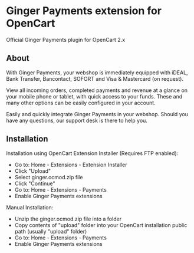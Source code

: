 # Ginger Payments extension for OpenCart
Official Ginger Payments plugin for OpenCart 2.x

## About

With Ginger Payments, your webshop is immediately equipped with iDEAL, Bank Transfer, Bancontact, SOFORT and Visa & Mastercard (on request).

View all incoming orders, completed payments and revenue at a glance on your mobile phone or tablet, with quick access to your funds. These and many other options can be easily configured in your account.

Easily and quickly integrate Ginger Payments in your webshop. Should you have any questions, our support desk is there to help you.

## Installation

Installation using OpenCart Extension Installer (Requires FTP enabled):
- Go to: Home - Extensions - Extension Installer
- Click "Upload"
- Select ginger.ocmod.zip file
- Click "Continue"
- Go to: Home - Extensions - Payments
- Enable Ginger Payments extensions

Manual Installation:
- Unzip the ginger.ocmod.zip file into a folder
- Copy contents of "upload" folder into your OpenCart installation public path (usually "upload" folder)
- Go to: Home - Extensions - Payments
- Enable Ginger Payments extensions
